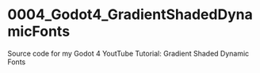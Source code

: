 # 0004_Godot4_GradientShadedDynamicFonts
Source code for my Godot 4 YoutTube Tutorial: Gradient Shaded Dynamic Fonts
